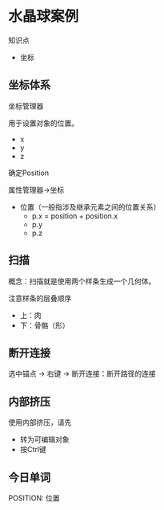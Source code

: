 # 水晶球案例

知识点

- 坐标



## 坐标体系

坐标管理器

用于设置对象的位置。 

- x
- y
- z

确定Position

属性管理器→坐标

- 位置（一般指涉及继承元素之间的位置关系）
  - p.x  = position + position.x
  - p.y
  - p.z

## 扫描

概念：扫描就是使用两个样条生成一个几何体。

注意样条的层叠顺序

- 上：肉
- 下：骨骼（形）



## 断开连接

选中锚点 →  右键  → 断开连接：断开路径的连接

## 内部挤压

使用内部挤压，请先

- 转为可编辑对象
- 按Ctrl键

## 今日单词

POSITION: 位置